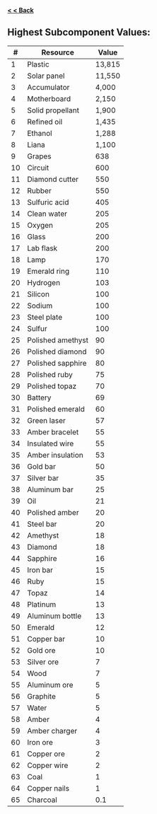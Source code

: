 **[< < Back](https://smithsoniandsp.github.io/DeeptownResourcesCalculator/)**  

## Highest Subcomponent Values:


| **#**  	| **Resource**   	| **Value**	|
|----	|-------------------	|--------	|
| 1  	| Plastic           	| 13,815 	|
| 2  	| Solar panel       	| 11,550 	|
| 3  	| Accumulator       	| 4,000  	|
| 4  	| Motherboard       	| 2,150  	|
| 5  	| Solid propellant  	| 1,900  	|
| 6  	| Refined oil       	| 1,435  	|
| 7  	| Ethanol           	| 1,288  	|
| 8  	| Liana             	| 1,100  	|
| 9  	| Grapes            	| 638    	|
| 10 	| Circuit           	| 600    	|
| 11 	| Diamond cutter    	| 550    	|
| 12 	| Rubber            	| 550    	|
| 13 	| Sulfuric acid     	| 405    	|
| 14 	| Clean water       	| 205    	|
| 15 	| Oxygen            	| 205    	|
| 16 	| Glass             	| 200    	|
| 17 	| Lab flask         	| 200    	|
| 18 	| Lamp              	| 170    	|
| 19 	| Emerald ring      	| 110    	|
| 20 	| Hydrogen          	| 103    	|
| 21 	| Silicon           	| 100    	|
| 22 	| Sodium            	| 100    	|
| 23 	| Steel plate       	| 100    	|
| 24 	| Sulfur            	| 100    	|
| 25 	| Polished amethyst 	| 90     	|
| 26 	| Polished diamond  	| 90     	|
| 27 	| Polished sapphire 	| 80     	|
| 28 	| Polished ruby     	| 75     	|
| 29 	| Polished topaz    	| 70     	|
| 30 	| Battery           	| 69     	|
| 31 	| Polished emerald  	| 60     	|
| 32 	| Green laser       	| 57     	|
| 33 	| Amber bracelet    	| 55     	|
| 34 	| Insulated wire    	| 55     	|
| 35 	| Amber insulation  	| 53     	|
| 36 	| Gold bar          	| 50     	|
| 37 	| Silver bar        	| 35     	|
| 38 	| Aluminum bar      	| 25     	|
| 39 	| Oil               	| 21     	|
| 40 	| Polished amber    	| 20     	|
| 41 	| Steel bar         	| 20     	|
| 42 	| Amethyst          	| 18     	|
| 43 	| Diamond           	| 18     	|
| 44 	| Sapphire          	| 16     	|
| 45 	| Iron bar          	| 15     	|
| 46 	| Ruby              	| 15     	|
| 47 	| Topaz             	| 14     	|
| 48 	| Platinum          	| 13     	|
| 49 	| Aluminum bottle   	| 13     	|
| 50 	| Emerald           	| 12     	|
| 51 	| Copper bar        	| 10     	|
| 52 	| Gold ore          	| 10     	|
| 53 	| Silver ore        	| 7      	|
| 54 	| Wood              	| 7      	|
| 55 	| Aluminum ore      	| 5      	|
| 56 	| Graphite          	| 5      	|
| 57 	| Water             	| 5      	|
| 58 	| Amber             	| 4      	|
| 59 	| Amber charger     	| 4      	|
| 60 	| Iron ore          	| 3      	|
| 61 	| Copper ore        	| 2      	|
| 62 	| Copper wire       	| 2      	|
| 63 	| Coal              	| 1      	|
| 64 	| Copper nails      	| 1      	|
| 65 	| Charcoal          	| 0.1    	|
